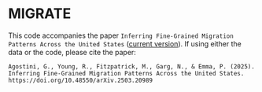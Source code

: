 # MIGRATE

This code accompanies the paper `Inferring Fine-Grained Migration Patterns Across the United States` ([current version](https://arxiv.org/abs/2503.20989)). If using either the data or the code, please cite the paper:

```
Agostini, G., Young, R., Fitzpatrick, M., Garg, N., & Emma, P. (2025). Inferring Fine-Grained Migration Patterns Across the United States. https://doi.org/10.48550/arXiv.2503.20989
```
